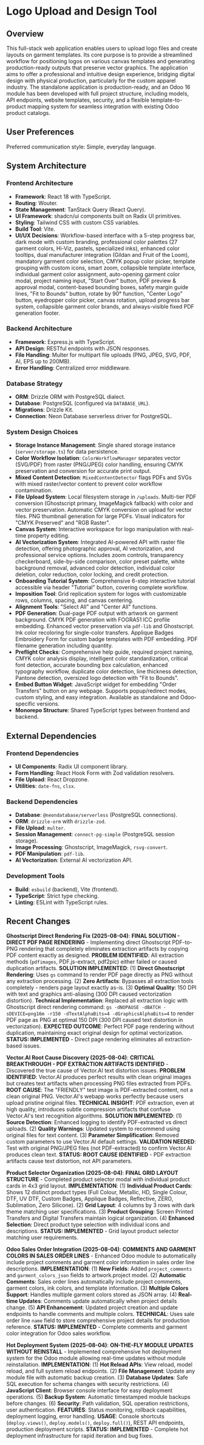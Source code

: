 # Logo Upload and Design Tool

## Overview
This full-stack web application enables users to upload logo files and create layouts on garment templates. Its core purpose is to provide a streamlined workflow for positioning logos on various canvas templates and generating production-ready outputs that preserve vector graphics. The application aims to offer a professional and intuitive design experience, bridging digital design with physical production, particularly for the custom apparel industry. The standalone application is production-ready, and an Odoo 16 module has been developed with full project structure, including models, API endpoints, website templates, security, and a flexible template-to-product mapping system for seamless integration with existing Odoo product catalogs.

## User Preferences
Preferred communication style: Simple, everyday language.

## System Architecture

### Frontend Architecture
- **Framework**: React 18 with TypeScript.
- **Routing**: Wouter.
- **State Management**: TanStack Query (React Query).
- **UI Framework**: shadcn/ui components built on Radix UI primitives.
- **Styling**: Tailwind CSS with custom CSS variables.
- **Build Tool**: Vite.
- **UI/UX Decisions**: Workflow-based interface with a 5-step progress bar, dark mode with custom branding, professional color palettes (27 garment colors, Hi-Viz, pastels, specialized inks), enhanced color tooltips, dual manufacturer integration (Gildan and Fruit of the Loom), mandatory garment color selection, CMYK popup color picker, template grouping with custom icons, smart zoom, collapsible template interface, individual garment color assignment, auto-opening garment color modal, project naming input, "Start Over" button, PDF preview & approval modal, content-based bounding boxes, safety margin guide lines, "Fit to Bounds" button, rotate by 90° function, "Center Logo" button, eyedropper color picker, canvas rotation, upload progress bar system, collapsible garment color brands, and always-visible fixed PDF generation footer.

### Backend Architecture
- **Framework**: Express.js with TypeScript.
- **API Design**: RESTful endpoints with JSON responses.
- **File Handling**: Multer for multipart file uploads (PNG, JPEG, SVG, PDF, AI, EPS up to 200MB).
- **Error Handling**: Centralized error middleware.

### Database Strategy
- **ORM**: Drizzle ORM with PostgreSQL dialect.
- **Database**: PostgreSQL (configured via `DATABASE_URL`).
- **Migrations**: Drizzle Kit.
- **Connection**: Neon Database serverless driver for PostgreSQL.

### System Design Choices
- **Storage Instance Management**: Single shared storage instance (`server/storage.ts`) for data persistence.
- **Color Workflow Isolation**: `ColorWorkflowManager` separates vector (SVG/PDF) from raster (PNG/JPEG) color handling, ensuring CMYK preservation and conversion for accurate print output.
- **Mixed Content Detection**: `MixedContentDetector` flags PDFs and SVGs with mixed raster/vector content to prevent color workflow contamination.
- **File Upload System**: Local filesystem storage in `/uploads`. Multi-tier PDF conversion (Ghostscript primary, ImageMagick fallback) with color and vector preservation. Automatic CMYK conversion on upload for vector files. PNG thumbnail generation for large PDFs. Visual indicators for "CMYK Preserved" and "RGB Raster".
- **Canvas System**: Interactive workspace for logo manipulation with real-time property editing.
- **AI Vectorization System**: Integrated AI-powered API with raster file detection, offering photographic approval, AI vectorization, and professional service options. Includes zoom controls, transparency checkerboard, side-by-side comparison, color preset palette, white background removal, advanced color detection, individual color deletion, color reduction, color locking, and credit protection.
- **Onboarding Tutorial System**: Comprehensive 6-step interactive tutorial accessible via header "Tutorial" button, covering complete workflow.
- **Imposition Tool**: Grid replication system for logos with customizable rows, columns, spacing, and canvas centering.
- **Alignment Tools**: "Select All" and "Center All" functions.
- **PDF Generation**: Dual-page PDF output with artwork on garment background. CMYK PDF generation with FOGRA51 ICC profile embedding. Enhanced vector preservation via `pdf-lib` and Ghostscript. Ink color recoloring for single-color transfers. Applique Badges Embroidery Form for custom badge templates with PDF embedding. PDF filename generation including quantity.
- **Preflight Checks**: Comprehensive help guide, required project naming, CMYK color analysis display, intelligent color standardization, critical font detection, accurate bounding box calculation, enhanced typography workflow, duplicate color detection, line thickness detection, Pantone detection, oversized logo detection with "Fit to Bounds".
- **Embed Button Widget**: JavaScript widget for embedding "Order Transfers" button on any webpage. Supports popup/redirect modes, custom styling, and easy integration. Available as standalone and Odoo-specific versions.
- **Monorepo Structure**: Shared TypeScript types between frontend and backend.

## External Dependencies

### Frontend Dependencies
- **UI Components**: Radix UI component library.
- **Form Handling**: React Hook Form with Zod validation resolvers.
- **File Upload**: React Dropzone.
- **Utilities**: `date-fns`, `clsx`.

### Backend Dependencies
- **Database**: `@neondatabase/serverless` (PostgreSQL connections).
- **ORM**: `drizzle-orm` with `drizzle-zod`.
- **File Upload**: `multer`.
- **Session Management**: `connect-pg-simple` (PostgreSQL session storage).
- **Image Processing**: Ghostscript, ImageMagick, `rsvg-convert`.
- **PDF Manipulation**: `pdf-lib`.
- **AI Vectorization**: External AI vectorization API.

### Development Tools
- **Build**: `esbuild` (backend), Vite (frontend).
- **TypeScript**: Strict type checking.
- **Linting**: ESLint with TypeScript rules.

## Recent Changes

**Ghostscript Direct Rendering Fix (2025-08-04)**: **FINAL SOLUTION - DIRECT PDF PAGE RENDERING** - Implementing direct Ghostscript PDF-to-PNG rendering that completely eliminates extraction artifacts by copying PDF content exactly as designed. **PROBLEM IDENTIFIED**: All extraction methods (`pdfimages`, PDF.js-extract, pdf2pic) either failed or caused duplication artifacts. **SOLUTION IMPLEMENTED**: (1) **Direct Ghostscript Rendering**: Uses `gs` command to render PDF page directly as PNG without any extraction processing. (2) **Zero Artifacts**: Bypasses all extraction tools completely - renders page layout exactly as-is. (3) **Optimal Quality**: 150 DPI with text and graphics anti-aliasing (300 DPI caused vectorization distortion). **Technical Implementation**: Replaced all extraction logic with Ghostscript direct rendering command: `gs -dNOPAUSE -dBATCH -sDEVICE=png16m -r150 -dTextAlphaBits=4 -dGraphicsAlphaBits=4` to render PDF page as PNG at optimal 150 DPI (300 DPI caused text distortion in vectorization). **EXPECTED OUTCOME**: Perfect PDF page rendering without duplication, maintaining exact original design for optimal vectorization. **STATUS: IMPLEMENTED** - Direct page rendering eliminates all extraction-based issues.

**Vector.AI Root Cause Discovery (2025-08-04)**: **CRITICAL BREAKTHROUGH - PDF EXTRACTION ARTIFACTS IDENTIFIED** - Discovered the true cause of Vector.AI text distortion issues. **PROBLEM IDENTIFIED**: Vector.AI produces perfect results with clean original images but creates text artifacts when processing PNG files extracted from PDFs. **ROOT CAUSE**: The "FRIENDLY" test image is PDF-extracted content, not a clean original PNG. Vector.AI's webapp works perfectly because users upload pristine original files. **TECHNICAL INSIGHT**: PDF extraction, even at high quality, introduces subtle compression artifacts that confuse Vector.AI's text recognition algorithms. **SOLUTION IMPLEMENTED**: (1) **Source Detection**: Enhanced logging to identify PDF-extracted vs direct uploads. (2) **Quality Warnings**: Updated system to recommend using original files for text content. (3) **Parameter Simplification**: Removed custom parameters to use Vector.AI default settings. **VALIDATION NEEDED**: Test with original PNG/JPEG files (not PDF-extracted) to confirm Vector.AI produces clean text. **STATUS: ROOT CAUSE IDENTIFIED** - PDF extraction artifacts cause text distortion, not API parameters.

**Product Selector Organization (2025-08-04)**: **FINAL GRID LAYOUT STRUCTURE** - Completed product selector modal with individual product cards in 4x3 grid layout. **IMPLEMENTATION**: (1) **Individual Product Cards**: Shows 12 distinct product types (Full Colour, Metallic, HD, Single Colour, DTF, UV DTF, Custom Badges, Applique Badges, Reflective, ZERO, Sublimation, Zero Silicone). (2) **Grid Layout**: 4 columns by 3 rows with dark theme matching user specifications. (3) **Product Grouping**: Screen Printed Transfers and Digital Transfers maintain logical organization. (4) **Enhanced Selection**: Direct product type selection with individual icons and descriptions. **STATUS: IMPLEMENTED** - Grid layout product selector matching user requirements.

**Odoo Sales Order Integration (2025-08-04)**: **COMMENTS AND GARMENT COLORS IN SALES ORDER LINES** - Enhanced Odoo module to automatically include project comments and garment color information in sales order line descriptions. **IMPLEMENTATION**: (1) **New Fields**: Added `project_comments` and `garment_colors_json` fields to artwork.project model. (2) **Automatic Comments**: Sales order lines automatically include project comments, garment colors, ink colors, and template information. (3) **Multiple Colors Support**: Handles multiple garment colors stored as JSON array. (4) **Real-time Updates**: Comments update automatically when project details change. (5) **API Enhancement**: Updated project creation and update endpoints to handle comments and multiple colors. **TECHNICAL**: Uses sale order line `name` field to store comprehensive project details for production reference. **STATUS: IMPLEMENTED** - Complete comments and garment color integration for Odoo sales workflow.

**Hot Deployment System (2025-08-04)**: **ON-THE-FLY MODULE UPDATES WITHOUT REINSTALL** - Implemented comprehensive hot deployment system for the Odoo module allowing real-time updates without module reinstallation. **IMPLEMENTATION**: (1) **Hot Reload APIs**: View reload, model reload, and full system reload endpoints. (2) **File Management**: Update any module file with automatic backup creation. (3) **Database Updates**: Safe SQL execution for schema changes with security restrictions. (4) **JavaScript Client**: Browser console interface for easy deployment operations. (5) **Backup System**: Automatic timestamped module backups before changes. (6) **Security**: Path validation, SQL operation restrictions, user authentication. **FEATURES**: Status monitoring, rollback capabilities, deployment logging, error handling. **USAGE**: Console shortcuts (`deploy.views()`, `deploy.models()`, `deploy.full()`), REST API endpoints, production deployment scripts. **STATUS: IMPLEMENTED** - Complete hot deployment infrastructure for rapid iteration and bug fixes.